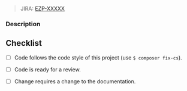> JIRA: [EZP-XXXXX](https://jira.ez.no/browse/EZP-XXXXX)

### Description 

<!-- What problem are you trying to solve? How did you solve the problem? -->

## Checklist

- [ ] Code follows the code style of this project (use `$ composer fix-cs`).
- [ ] Code is ready for a review.
- [ ] Change requires a change to the documentation.

